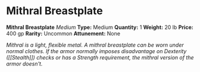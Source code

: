 # Mithral Breastplate

**Mithral Breastplate**
_Medium_
**Type:** Medium
**Quantity:** 1
**Weight:** 20 lb
**Price:** 400 gp
**Rarity:** Uncommon
**Attunement:** None

*Mithral is a light, flexible metal. A mithral breastplate can be worn under normal clothes. If the armor normally imposes disadvantage on Dexterity ([[Stealth]]) checks or has a Strength requirement, the mithral version of the armor doesn't.*